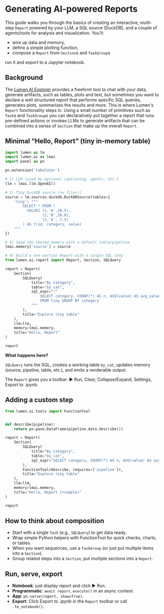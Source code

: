 # Generating AI-powered Reports

This guide walks you through the basics of creating an interactive, multi-step `Report` powered by your LLM, a SQL source (DuckDB), and a couple of agents/tools for analysis and visualization. You’ll:

- wire up data and memory,
- define a simple plotting function,
- compose a `Report` from `Section`s and `TaskGroup`s

run it and export to a Jupyter notebook.

## Background

The [Lumen AI Explorer](./using_lumen_ai) provides a freeform tool to chat with your data, generate artifacts, such as tables, plots and text, but sometimes you want to declare a well structured report that performs specific SQL queries, generates plots, summarizes the results and more. This is where Lumen's `Report` functionality steps in. Using a small number of primitives such as `Task`s and `TaskGroup`s you can declaratively put together a report that runs pre-defined actions or invokes LLMs to generate artifacts that can be combined into a series of `Section` that make up the overall `Report`.

## Minimal “Hello, Report” (tiny in-memory table)

```python
import lumen as lm
import lumen.ai as lmai
import panel as pn

pn.extension('tabulator')

# 1) LLM (used by optional captioning, agents, etc.)
llm = lmai.llm.OpenAI()

# 2) Tiny DuckDB source (no files!)
source = lm.sources.duckdb.DuckDBSource(tables={
    'tiny': """
        SELECT * FROM (
          VALUES (1,'A',10.5),
                 (2,'B',20.0),
                 (3,'A', 7.5)
        ) AS t(id, category, value)
    """
})

# 3) Seed the shared memory with a default table/pipeline
lmai.memory['source'] = source

# 4) Build a one-section Report with a single SQL step
from lumen.ai.report import Report, Section, SQLQuery

report = Report(
    Section(
        SQLQuery(
            title="By Category",
            table="by_cat",
            sql_expr="""
                SELECT category, COUNT(*) AS n, AVG(value) AS avg_value
                FROM tiny GROUP BY category
            """
        ),
        title="Explore tiny table"
    ),
    llm=llm,
    memory=lmai.memory,
    title="Hello, Report"
)

report
```

**What happens here?**

`SQLQuery` runs the SQL, creates a working table `by_cat`, updates memory (source, pipeline, table, etc.), and emits a renderable output.

The `Report` gives you a toolbar: ▶ Run, Clear, Collapse/Expand, Settings, Export to .ipynb.

## Adding a custom step

```python
from lumen.ai.tools import FunctionTool


def describe(pipeline):
    return pn.pane.DataFrame(pipeline.data.describe())

report = Report(
    Section(
        SQLQuery(
            title="By Category",
            table="by_cat",
            sql_expr="SELECT category, COUNT(*) AS n, AVG(value) AS avg_value FROM tiny GROUP BY category"
        ),
        FunctionTool(describe, requires=['pipeline']),
        title="Explore tiny table"
    ),
    llm=llm,
    memory=lmai.memory,
    title="Hello, Report (+sample)"
)

report
```

## How to think about composition

- Start with a single `Task` (e.g., `SQLQuery`) to get data ready.
- Wrap simple Python helpers with FunctionTool for quick checks, charts, or tables.
- When you want sequences, use a `TaskGroup` (or just put multiple items into a `Section`).
- Group related steps into a `Section`; put multiple sections into a `Report`.

## Run, serve, export

- **Notebook**: just display report and click ▶ Run.
- **Programmatic**: `await report.execute()` in an async context.
- **App**: `pn.serve(report, show=True)`.
- **Export**: Click Export to .ipynb in the `Report` toolbar or call `.to_notebook()`.
